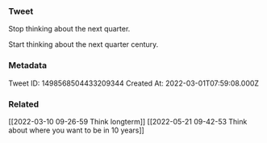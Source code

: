 ### Tweet
Stop thinking about the next quarter.

Start thinking about the next quarter century.

### Metadata
Tweet ID: 1498568504433209344
Created At: 2022-03-01T07:59:08.000Z

### Related
[[2022-03-10 09-26-59 Think longterm]]
[[2022-05-21 09-42-53 Think about where you want to be in 10 years]]

